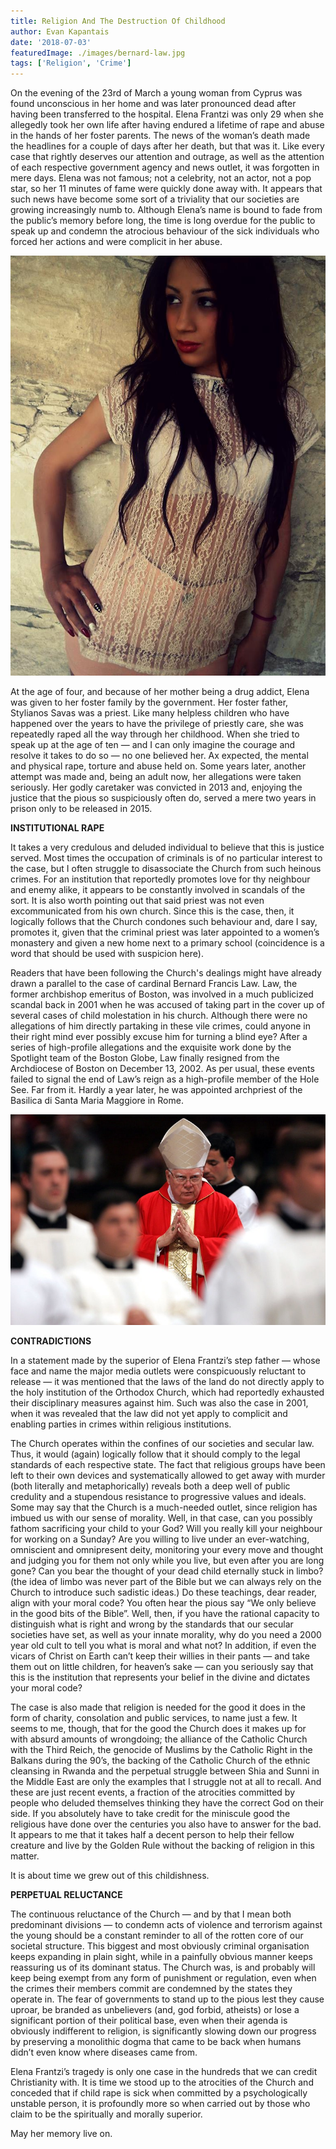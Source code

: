 ```yaml
---
title: Religion And The Destruction Of Childhood
author: Evan Kapantais
date: '2018-07-03'
featuredImage: ./images/bernard-law.jpg
tags: ['Religion', 'Crime']
---
```


<!-- **BACKGROUND** -->

On the evening of the 23rd of March a young woman from Cyprus was found unconscious in her home and was later pronounced dead after having been transferred to the hospital. Elena Frantzi was only 29 when she allegedly took her own life after having endured a lifetime of rape and abuse in the hands of her foster parents.
The news of the woman’s death made the headlines for a couple of days after her death, but that was it. Like every case that rightly deserves our attention and outrage, as well as the attention of each respective government agency and news outlet, it was forgotten in mere days. Elena was not famous; not a celebrity, not an actor, not a pop star, so her 11 minutes of fame were quickly done away with. It appears that such news have become some sort of a triviality that our societies are growing increasingly numb to. Although Elena’s name is bound to fade from the public’s memory before long, the time is long overdue for the public to speak up and condemn the atrocious behaviour of the sick individuals who forced her actions and were complicit in her abuse.

![Elena Frantzi / Facebook](images/elena-frantzi.jpg)

At the age of four, and because of her mother being a drug addict, Elena was given to her foster family by the government. Her foster father, Stylianos Savas was a priest. Like many helpless children who have happened over the years to have the privilege of priestly care, she was repeatedly raped all the way through her childhood. When she tried to speak up at the age of ten — and I can only imagine the courage and resolve it takes to do so — no one believed her. Ax expected, the mental and physical rape, torture and abuse held on. Some years later, another attempt was made and, being an adult now, her allegations were taken seriously. Her godly caretaker was convicted in 2013 and, enjoying the justice that the pious so suspiciously often do, served a mere two years in prison only to be released in 2015.

**INSTITUTIONAL RAPE**

It takes a very credulous and deluded individual to believe that this is justice served. Most times the occupation of criminals is of no particular interest to the case, but I often struggle to disassociate the Church from such heinous crimes. For an institution that reportedly promotes love for thy neighbour and enemy alike, it appears to be constantly involved in scandals of the sort. It is also worth pointing out that said priest was not even excommunicated from his own church. Since this is the case, then, it logically follows that the Church condones such behaviour and, dare I say, promotes it, given that the criminal priest was later appointed to a women’s monastery and given a new home next to a primary school (coincidence is a word that should be used with suspicion here).

Readers that have been following the Church's dealings might have already drawn a parallel to the case of cardinal Bernard Francis Law. Law, the former archbishop emeritus of Boston, was involved in a much publicized scandal back in 2001 when he was accused of taking part in the cover up of several cases of child molestation in his church. Although there were no allegations of him directly partaking in these vile crimes, could anyone in their right mind ever possibly excuse him for turning a blind eye? After a series of high-profile allegations and the exquisite work done by the Spotlight team of the Boston Globe, Law finally resigned from the Archdiocese of Boston on December 13, 2002. As per usual, these events failed to signal the end of Law’s reign as a high-profile member of the Hole See. Far from it. Hardly a year later, he was appointed archpriest of the Basilica di Santa Maria Maggiore in Rome.

![Bernard Law / Joe Readle](images/bernard-law-01.jpg)

**CONTRADICTIONS**

In a statement made by the superior of Elena Frantzi’s step father — whose face and name the major media outlets were conspicuously reluctant to release — it was mentioned that the laws of the land do not directly apply to the holy institution of the Orthodox Church, which had reportedly exhausted their disciplinary measures against him. Such was also the case in 2001, when it was revealed that the law did not yet apply to complicit and enabling parties in crimes within religious institutions.

The Church operates within the confines of our societies and secular law. Thus, it would (again) logically follow that it should comply to the legal standards of each respective state. The fact that religious groups have been left to their own devices and systematically allowed to get away with murder (both literally and metaphorically) reveals both a deep well of public credulity and a stupendous resistance to progressive values and ideals. Some may say that the Church is a much-needed outlet, since religion has imbued us with our sense of morality. Well, in that case, can you possibly fathom sacrificing your child to your God? Will you really kill your neighbour for working on a Sunday? Are you willing to live under an ever-watching, omniscient and omnipresent deity, monitoring your every move and thought and judging you for them not only while you live, but even after you are long gone? Can you bear the thought of your dead child eternally stuck in limbo? (the idea of limbo was never part of the Bible but we can always rely on the Church to introduce such sadistic ideas.) Do these teachings, dear reader, align with your moral code? You often hear the pious say “We only believe in the good bits of the Bible”. Well, then, if you have the rational capacity to distinguish what is right and wrong by the standards that our secular societies have set, as well as your innate morality, why do you need a 2000 year old cult to tell you what is moral and what not? In addition, if even the vicars of Christ on Earth can’t keep their willies in their pants — and take them out on little children, for heaven’s sake — can you seriously say that this is the institution that represents your belief in the divine and dictates your moral code?

The case is also made that religion is needed for the good it does in the form of charity, consolation and public services, to name just a few. It seems to me, though, that for the good the Church does it makes up for with absurd amounts of wrongdoing; the alliance of the Catholic Church with the Third Reich, the genocide of Muslims by the Catholic Right in the Balkans during the 90’s, the backing of the Catholic Church of the ethnic cleansing in Rwanda and the perpetual struggle between Shia and Sunni in the Middle East are only the examples that I struggle not at all to recall. And these are just recent events, a fraction of the atrocities committed by people who deluded themselves thinking they have the correct God on their side. If you absolutely have to take credit for the miniscule good the religious have done over the centuries you also have to answer for the bad. It appears to me that it takes half a decent person to help their fellow creature and live by the Golden Rule without the backing of religion in this matter.

It is about time we grew out of this childishness.

**PERPETUAL RELUCTANCE**

The continuous reluctance of the Church — and by that I mean both predominant divisions — to condemn acts of violence and terrorism against the young should be a constant reminder to all of the rotten core of our societal structure. This biggest and most obviously criminal organisation keeps expanding in plain sight, while in a painfully obvious manner keeps reassuring us of its dominant status. The Church was, is and probably will keep being exempt from any form of punishment or regulation, even when the crimes their members commit are condemned by the states they operate in. The fear of governments to stand up to the pious lest they cause uproar, be branded as unbelievers (and, god forbid, atheists) or lose a significant portion of their political base, even when their agenda is obviously indifferent to religion, is significantly slowing down our progress by preserving a monolithic dogma that came to be back when humans didn’t even know where diseases came from.

Elena Frantzi’s tragedy is only one case in the hundreds that we can credit Christianity with. It is time we stood up to the atrocities of the Church and conceded that if child rape is sick when committed by a psychologically unstable person, it is profoundly more so when carried out by those who claim to be the spiritually and morally superior.

May her memory live on.